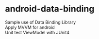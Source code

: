 # android-data-binding
Sample use of Data Binding Library <br />
Apply MVVM for android <br />
Unit test ViewModel with JUnit4 <br />
